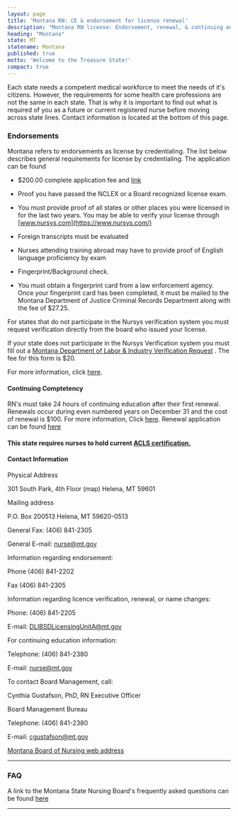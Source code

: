 ```yaml
---
layout: page
title: 'Montana RN: CE & endorsement for license renewal'
description: "Montana RN license: Endorsement, renewal, & continuing education. Stay informed and meet career requirements."
heading: "Montana"
state: MT
statename: Montana
published: true
motto: 'Welcome to the Treasure State!'
compact: true
---
```


Each state needs a competent medical workforce to meet the needs of it's
citizens. However, the requirements for some health care professions are
not the same in each state. That is why it is important to find out what
is required of you as a future or current registered nurse before moving
across state lines. Contact information is located at the bottom of this
page.

### Endorsements

Montana refers to endorsements as license by credentialing. The list
below describes general requirements for license by credentialing. The
application can be found

-   \$200.00 complete application fee and
    [link](http://b.bsd.dli.mt.gov/license/bsd_boards/nur_board/pdf/nur_end_app.pdf)

-   Proof you have passed the NCLEX or a Board recognized license exam.

-   You must provide proof of all states or other places you were
    licensed in for the last two years. You may be able to verify your
    license through [www.nursys.com](https://www.nursys.com/)

-   Foreign transcripts must be evaluated

-   Nurses attending training abroad may have to provide proof of
    English language proficiency by exam

-   Fingerprint/Background check.
-   You must obtain a fingerprint card from a law enforcement agency.
    Once your fingerprint card has been completed, it must be mailed to
    the Montana Department of Justice Criminal Records Department along
    with the fee of \$27.25.

For states that do not participate in the Nursys verification system you
must request verification directly from the board who issued your
license.

If your state does not participate in the Nursys Verification system you
must fill out a [Montana Department of Labor & Industry Verification
Request](http://b.bsd.dli.mt.gov/license/pdf/verification.pdf) . The fee
for this form is \$20.

For more information, click
[here](http://bsd.dli.mt.gov/license/bsd_boards/nur_board/board_page.asp).

#### Continuing Comptetency

RN's must take 24 hours of continuing education after their first
renewal. Renewals occur during even numbered years on December 31 and
the cost of renewal is \$100. For more information, Click
[here](http://www.mtrules.org/gateway/Subchapterhome.asp?scn=24.159.21).
Renewal application can be found
[here](http://b.bsd.dli.mt.gov/license/bsd_boards/nur_board/pdf/RN_LPN_renew.pdf)

#### This state requires nurses to hold current [ACLS certification.](https://www.acls.net/montana-acls-pals-bls.htm)

#### Contact Information

Physical Address

301 South Park, 4th Floor (map)
Helena, MT
59601

Mailing address

P.O. Box 200513
Helena, MT 59620-0513

General Fax: (406) 841-2305

General E-mail:
[nurse@mt.gov](mailto:nurse@mt.gov?subject=License%20renewals%20and%20endorsements&body=Hi%2C%0A%0AI%20found%20your%20email%20address%20on%20the%20ACLS%20Training%20Center%20website%20RNMobility.com%20and%20I%20have%20some%20questions%20about%20licensure%20in%20Montana)

Information regarding endorsement:

Phone (406) 841-2202

Fax (406) 841-2305

Information regarding licence verification, renewal, or name changes:

Phone: (406) 841-2205

E-mail:
[DLIBSDLicensingUnitA@mt.gov](mailto:DLIBSDLicensingUnitA@mt.gov?subject=License%20renewals%20and%20endorsements&body=Hi%2C%0A%0AI%20was%20on%20the%20ACLS%20Training%20Center%20website%20RNMobility.com%20and%20read%20that%20I%20can%20send%20my%20questions%20about%20licensure%2C%20renewal%2C%20and%20name%20changes%20in%20Montana%20here.)

For continuing education information:

Telephone: (406) 841-2380

E-mail:
[nurse@mt.gov](mailto:nurse@mt.gov?subject=License%20renewals%20and%20endorsements&body=Hi%2C%0A%0AI%20was%20on%20the%20ACLS%20Training%20Center%20website%20RNMobility.com%20and%20read%20that%20I%20can%20send%20my%20questions%20about%20continuing%20education%20in%20Montana%20here.)

To contact Board Management, call:

Cynthia Gustafson, PhD, RN Executive Officer

Board Management Bureau

Telephone: (406) 841-2380

E-mail:
[cgustafson@mt.gov](mailto:cgustafson@mt.gov?subject=License%20renewals%20and%20endorsements&body=Hi%2C%0A%0AI%20was%20on%20the%20ACLS%20Training%20Center%20website%20RNMobility.com%20and%20read%20that%20I%20can%20send%20my%20questions%20for%20the%20Montana%20Board%20Management%20Bureau%20here.)

[Montana Board of Nursing web
address](https://boards.bsd.dli.mt.gov/nur)

* * * * *

### FAQ

A link to the Montana State Nursing Board's frequently asked questions
can be found [here](https://boards.bsd.dli.mt.gov/nur#18)

* * * * *
